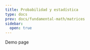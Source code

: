 ```yaml
---
title: Probabilidad y estadística
type: docs
prev: docs/fundamental-math/matrices
sidebar:
  open: true
---
```


Demo page

